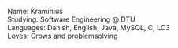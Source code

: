 Name: Kraminius <br>
Studying: Software Engineering @ DTU <br>
Languages: Danish, English, Java, MySQL, C, LC3 <br>
Loves: Crows and problemsolving <br>
